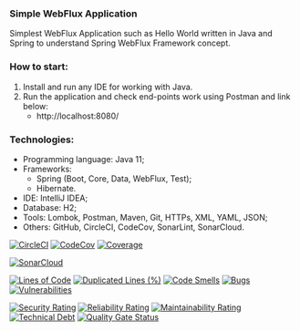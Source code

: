### Simple WebFlux Application
Simplest WebFlux Application such as Hello World written in Java and Spring to understand Spring WebFlux Framework concept.



### How to start:
1. Install and run any IDE for working with Java.
2. Run the application and check end-points work using Postman and link below:
    - http://localhost:8080/



### Technologies:
- Programming language: Java 11;
- Frameworks:
    - Spring (Boot, Core, Data, WebFlux, Test);
    - Hibernate.
- IDE: IntelliJ IDEA;
- Database: H2;
- Tools: Lombok, Postman, Maven, Git, HTTPs, XML, YAML, JSON;
- Others: GitHub, CircleCI, CodeCov, SonarLint, SonarCloud.

[![CircleCI](https://circleci.com/gh/Crazy-pro/simple-webflux-app.svg?style=svg)](https://app.circleci.com/gh/Crazy-pro/simple-webflux-app)
[![CodeCov](https://codecov.io/gh/Crazy-pro/simple-webflux-app/branch/master/graph/badge.svg)](https://codecov.io/gh/Crazy-pro/simple-webflux-app)
[![Coverage](https://sonarcloud.io/api/project_badges/measure?project=Crazy-pro_simple-webflux-app&metric=coverage)](https://sonarcloud.io/summary/new_code?id=Crazy-pro_simple-webflux-app)

[![SonarCloud](https://sonarcloud.io/images/project_badges/sonarcloud-black.svg)](https://sonarcloud.io/summary/new_code?id=Crazy-pro_simple-webflux-app)

[![Lines of Code](https://sonarcloud.io/api/project_badges/measure?project=Crazy-pro_simple-webflux-app&metric=ncloc)](https://sonarcloud.io/summary/new_code?id=Crazy-pro_simple-webflux-app)
[![Duplicated Lines (%)](https://sonarcloud.io/api/project_badges/measure?project=Crazy-pro_simple-webflux-app&metric=duplicated_lines_density)](https://sonarcloud.io/summary/new_code?id=Crazy-pro_simple-webflux-app)
[![Code Smells](https://sonarcloud.io/api/project_badges/measure?project=Crazy-pro_simple-webflux-app&metric=code_smells)](https://sonarcloud.io/summary/new_code?id=Crazy-pro_simple-webflux-app)
[![Bugs](https://sonarcloud.io/api/project_badges/measure?project=Crazy-pro_simple-webflux-app&metric=bugs)](https://sonarcloud.io/summary/new_code?id=Crazy-pro_simple-webflux-app)
[![Vulnerabilities](https://sonarcloud.io/api/project_badges/measure?project=Crazy-pro_simple-webflux-app&metric=vulnerabilities)](https://sonarcloud.io/summary/new_code?id=Crazy-pro_simple-webflux-app)

[![Security Rating](https://sonarcloud.io/api/project_badges/measure?project=Crazy-pro_simple-webflux-app&metric=security_rating)](https://sonarcloud.io/summary/new_code?id=Crazy-pro_simple-webflux-app)
[![Reliability Rating](https://sonarcloud.io/api/project_badges/measure?project=Crazy-pro_simple-webflux-app&metric=reliability_rating)](https://sonarcloud.io/summary/new_code?id=Crazy-pro_simple-webflux-app)
[![Maintainability Rating](https://sonarcloud.io/api/project_badges/measure?project=Crazy-pro_simple-webflux-app&metric=sqale_rating)](https://sonarcloud.io/summary/new_code?id=Crazy-pro_simple-webflux-app)
[![Technical Debt](https://sonarcloud.io/api/project_badges/measure?project=Crazy-pro_simple-webflux-app&metric=sqale_index)](https://sonarcloud.io/summary/new_code?id=Crazy-pro_simple-webflux-app)
[![Quality Gate Status](https://sonarcloud.io/api/project_badges/measure?project=Crazy-pro_simple-webflux-app&metric=alert_status)](https://sonarcloud.io/summary/new_code?id=Crazy-pro_simple-webflux-app)
